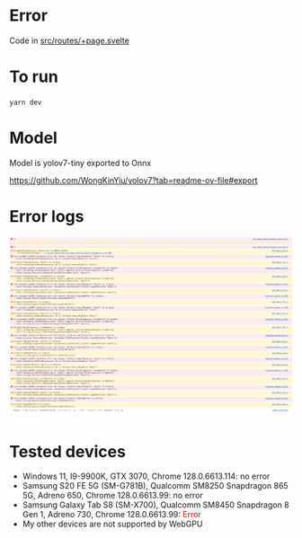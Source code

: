 # Error

Code in [src/routes/+page.svelte](src/routes/+page.svelte)

# To run

`yarn dev`

# Model

Model is yolov7-tiny exported to Onnx

https://github.com/WongKinYiu/yolov7?tab=readme-ov-file#export

# Error logs

![Error logs](./docs/error_screen.png)

# Tested devices

- Windows 11, I9-9900K, GTX 3070, Chrome 128.0.6613.114: no error
- Samsung S20 FE 5G (SM-G781B), Qualcomm SM8250 Snapdragon 865 5G, Adreno 650, Chrome 128.0.6613.99: no error
- Samsung Galaxy Tab S8 (SM-X700), Qualcomm SM8450 Snapdragon 8 Gen 1, Adreno 730, Chrome 128.0.6613.99: <span style="color: red;">Error</span>
- My other devices are not supported by WebGPU
